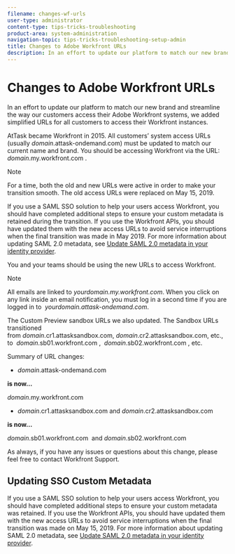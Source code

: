 ```yaml
---
filename: changes-wf-urls
user-type: administrator
content-type: tips-tricks-troubleshooting
product-area: system-administration
navigation-topic: tips-tricks-troubleshooting-setup-admin
title: Changes to Adobe Workfront URLs
description: In an effort to update our platform to match our new brand and streamline the way our customers access their Adobe Workfront systems, we added simplified URLs for all customers to access their Workfront instances.
---
```


# Changes to Adobe Workfront URLs

In an effort to update our platform to match our new brand and streamline the way our customers access their Adobe Workfront systems, we added simplified URLs for all customers to access their Workfront instances.

AtTask became Workfront in 2015. All customers’ system access URLs (usually&nbsp;*domain*.attask-ondemand.com) must be updated to match our current name and brand. You should be accessing Workfront via the URL:&nbsp; *domain*.my.workfront.com .&nbsp;

>[!NOTE]
>
>For a time, both the old and new URLs were active in order to make your transition smooth. The old access URLs were replaced on May 15, 2019.&nbsp;

If you&nbsp;use a SAML SSO solution to help your&nbsp;users access Workfront, you should have completed additional steps to ensure your&nbsp;custom metadata is retained during the transition. If you use&nbsp;the Workfront APIs, you should have updated them with the new access URLs to avoid service interruptions when the final transition was made in May 2019. For more information about updating SAML 2.0 metadata, see [Update SAML 2.0 metadata in your identity provider](../../administration-and-setup/add-users/single-sign-on/update-saml-2-metadata-ip.md).

You and your teams should be using the new URLs to access Workfront.<![CDATA[    ]]>

>[!NOTE]
>
>All emails are linked to&nbsp;*yourdomain.my.workfront.com*. When you click on any link inside an email notification, you must log in a second time if you are logged in to&nbsp; *yourdomain.attask-ondemand.com*.

The Custom Preview sandbox URLs we also updated. The Sandbox URLs transitioned from&nbsp;*domain*.cr1.attasksandbox.com,&nbsp;*domain*.cr2.attasksandbox.com, etc., to&nbsp; *domain*.sb01.workfront.com ,&nbsp; *domain*.sb02.workfront.com , etc.

Summary of URL changes:

* *domain*.attask-ondemand.com

**is now…**

*domain*.my.workfront.com

* *domain*.cr1.attasksandbox.com&nbsp;and&nbsp;*domain*.cr2.attasksandbox.com

**is now…**

*domain*.sb01.workfront.com&nbsp; and&nbsp;*domain*.sb02.workfront.com

As always, if you have any issues or questions about this change, please feel free to contact Workfront Support.

<!--
<div data-mc-conditions="QuicksilverOrClassic.Draft mode">
<h2>Phases and Timeframe of Changes</h2>
<h3>Phase 1, Automatic Redirect (May 15 - June 12, 2019, depending on cluster)</h3>
<p>Users who access the *.attask-ondemand.com are automatically redirected to the *.my.workfront.com domain.</p>
<p style="font-weight: bold;">Schedule by cluster</p>
<p>Cluster 1 - May 29</p>
<p>Cluster 2 - June 5</p>
<p>Cluster 3 - May 22</p>
<p>Cluster 4 - May 15</p>
<p>Cluster 5 - June 12</p>
<p>Cluster 6 - May 22</p>
<h3>Phase 2, Information Page with Link (July 17, 2019 for all clusters)</h3>
<p>Users who access the *.attask-ondemand.com domain see an information page explaining this change and contains a link to the *.my.workfront.com domain.</p>
<h3>Phase 3, Removed Access to the Old URL (August 21, 2019 for all clusters)</h3>
<p>Users who access the *.attask-ondemand.com domain see a "site has moved" page and explains that the site is now accessed by the my.workfront.com domain.</p>
</div>
-->

## Updating SSO Custom Metadata

If you use a SAML SSO solution to help your users access Workfront, you should have completed additional steps to ensure your custom metadata was retained. If you use the Workfront APIs, you should have updated them with the new access URLs to avoid service interruptions when the final transition was made on May 15, 2019. For more information about updating SAML 2.0 metadata, see [Update SAML 2.0 metadata in your identity provider](../../administration-and-setup/add-users/single-sign-on/update-saml-2-metadata-ip.md).
